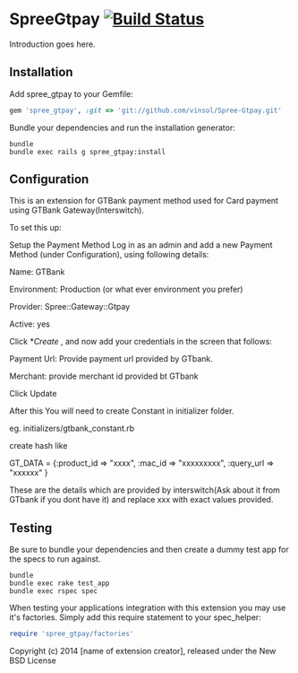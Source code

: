 SpreeGtpay  [![Build Status](https://travis-ci.org/vinsol/Spree-Gtpay.svg)](https://travis-ci.org/vinsol/Spree-Gtpay)
==========

Introduction goes here.

Installation
------------

Add spree_gtpay to your Gemfile:

```ruby
gem 'spree_gtpay', :git => 'git://github.com/vinsol/Spree-Gtpay.git'
```

Bundle your dependencies and run the installation generator:

```shell
bundle
bundle exec rails g spree_gtpay:install
```

Configuration
--------

This is an extension for GTBank payment method used for Card payment using GTBank Gateway(Interswitch).

To set this up:

Setup the Payment Method Log in as an admin and add a new Payment Method (under Configuration), using following details:

Name: GTBank

Environment: Production (or what ever environment you prefer)

Provider: Spree::Gateway::Gtpay

Active: yes

Click **Create* , and now add your credentials in the screen that follows:

Payment Url: Provide payment url provided by GTbank.

Merchant: provide merchant id provided bt GTbank


Click Update


After this You will need to create Constant in initializer folder.

eg. initializers/gtbank_constant.rb

create hash like

GT_DATA = {:product_id => "xxxx", :mac_id => "xxxxxxxxx", :query_url => "xxxxxx" }

These are the details which are provided by interswitch(Ask about it from GTbank if you dont have it) and replace xxx with exact values provided.


Testing
-------

Be sure to bundle your dependencies and then create a dummy test app for the specs to run against.

```shell
bundle
bundle exec rake test_app
bundle exec rspec spec
```

When testing your applications integration with this extension you may use it's factories.
Simply add this require statement to your spec_helper:

```ruby
require 'spree_gtpay/factories'
```

Copyright (c) 2014 [name of extension creator], released under the New BSD License
